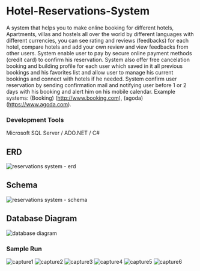 # Hotel-Reservations-System
A system that helps you to make online booking for different hotels, Apartments, villas and hostels all over the world by different languages with different currencies, you can see rating and reviews (feedbacks) for each hotel, compare hotels and add your own review  and view feedbacks from other users. System enable user to pay by secure online payment methods (credit card) to confirm his reservation. System also offer free cancelation booking and building profile for each user which saved in it all previous bookings and his favorites list and allow user to manage his current bookings and connect with hotels if he needed. System confirm user reservation by sending confirmation mail and notifying user before 1 or 2 days with his booking and alert him on his mobile calendar. Example systems: (Booking) (http://www.booking.com), (agoda) (https://www.agoda.com).

### Development Tools
Microsoft SQL Server / ADO.NET / C#

## ERD
![reservations system - erd](https://user-images.githubusercontent.com/40027608/41133601-323c10fa-6ac8-11e8-961c-99df5390be61.png)

## Schema
![reservations system - schema](https://user-images.githubusercontent.com/40027608/41133672-976dc8ec-6ac8-11e8-8ed2-eb2744e945e4.png)

## Database Diagram
![database diagram](https://user-images.githubusercontent.com/40027608/41133705-c4c44c1c-6ac8-11e8-8c31-a2d59de977d6.PNG)


### Sample Run
![capture1](https://user-images.githubusercontent.com/40027608/41133745-07d98648-6ac9-11e8-9bc6-1dd55f0ef728.PNG)
![capture2](https://user-images.githubusercontent.com/40027608/41133746-08026478-6ac9-11e8-9ebe-09a7bc88ad7e.PNG)
![capture3](https://user-images.githubusercontent.com/40027608/41133747-082b5ed2-6ac9-11e8-9449-d6139a179a42.PNG)
![capture4](https://user-images.githubusercontent.com/40027608/41133742-075d8066-6ac9-11e8-8089-086dca40ccc5.PNG)
![capture5](https://user-images.githubusercontent.com/40027608/41133743-07886600-6ac9-11e8-944c-c7100f8c5c0b.PNG)
![capture6](https://user-images.githubusercontent.com/40027608/41133744-07b19b24-6ac9-11e8-82cc-30c1ec838d77.PNG)
